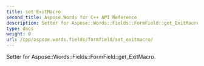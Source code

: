 ```yaml
---
title: set_ExitMacro
second_title: Aspose.Words for C++ API Reference
description: Setter for Aspose::Words::Fields::FormField::get_ExitMacro. 
type: docs
weight: 0
url: /cpp/aspose.words.fields/formfield/set_exitmacro/
---
```


Setter for Aspose::Words::Fields::FormField::get_ExitMacro. 

